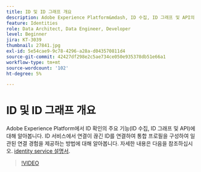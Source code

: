 ```yaml
---
title: ID 및 ID 그래프 개요
description: Adobe Experience Platform&mdash, ID 수집, ID 그래프 및 API의 ID 확인 주요 기능에 대해 알아봅니다. ID 서비스에서 연결이 끊긴 ID를 연결하여 통합 프로필을 구성하여 일관된 연결 경험을 제공하는 방법에 대해 알아봅니다.
feature: Identities
role: Data Architect, Data Engineer, Developer
level: Beginner
jira: KT-3039
thumbnail: 27841.jpg
exl-id: 5e54cae9-9c78-4296-a28a-d043570811d4
source-git-commit: 42427df298e2c5ae734ce050e935378db51e66a1
workflow-type: tm+mt
source-wordcount: '102'
ht-degree: 5%

---
```


# ID 및 ID 그래프 개요

Adobe Experience Platform에서 ID 확인의 주요 기능(ID 수집, ID 그래프 및 API)에 대해 알아봅니다. ID 서비스에서 연결이 끊긴 ID를 연결하여 통합 프로필을 구성하여 일관된 연결 경험을 제공하는 방법에 대해 알아봅니다. 자세한 내용은 다음을 참조하십시오. [identity service 설명서](https://experienceleague.adobe.com/docs/experience-platform/identity/home.html?lang=ko-KR).

>[!VIDEO](https://video.tv.adobe.com/v/27841?quality=12&learn=on)

